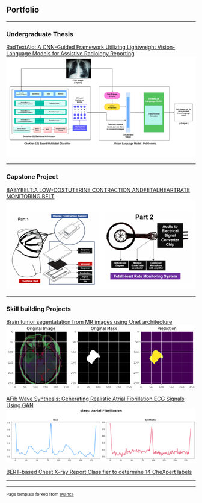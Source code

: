 ## Portfolio

---

### Undergraduate Thesis

[RadTextAid: A CNN-Guided Framework Utilizing Lightweight Vision-Language Models for Assistive Radiology Reporting](/pdf/Draft_Radtext_AAAI.pdf)
<img src="images/Model_CXR.png?raw=true"/>

---
### Capstone Project
[BABYBELT:A LOW-COSTUTERINE CONTRACTION ANDFETALHEARTRATE MONITORING BELT](/pdf/Team_BabyBelt.pdf)
<img src="images/babybelt.jpg?raw=true"/>

---
### Skill building Projects
[Brain tumor segentatation from MR images using Unet architecture](https://github.com/mwnafee/brain-tumor-mri-segmentation)
<img src="images/brain-mri.png?raw=true"/>

[AFib Wave Synthesis: Generating Realistic Atrial Fibrillation ECG Signals Using GAN](https://github.com/mwnafee/AFib-Wave-Synthesis-Generating-Realistic-Atrial-Fibrillation-ECG-Signals-Using-GAN)
<img src="images/ecg_gan.png?raw=true"/>

[BERT-based Chest X-ray Report Classifier to determine 14 CheXpert labels](https://github.com/mwnafee/cxr-text-label-classifier)


---






---
<p style="font-size:11px">Page template forked from <a href="https://github.com/evanca/quick-portfolio">evanca</a></p>
<!-- Remove above link if you don't want to attibute -->
